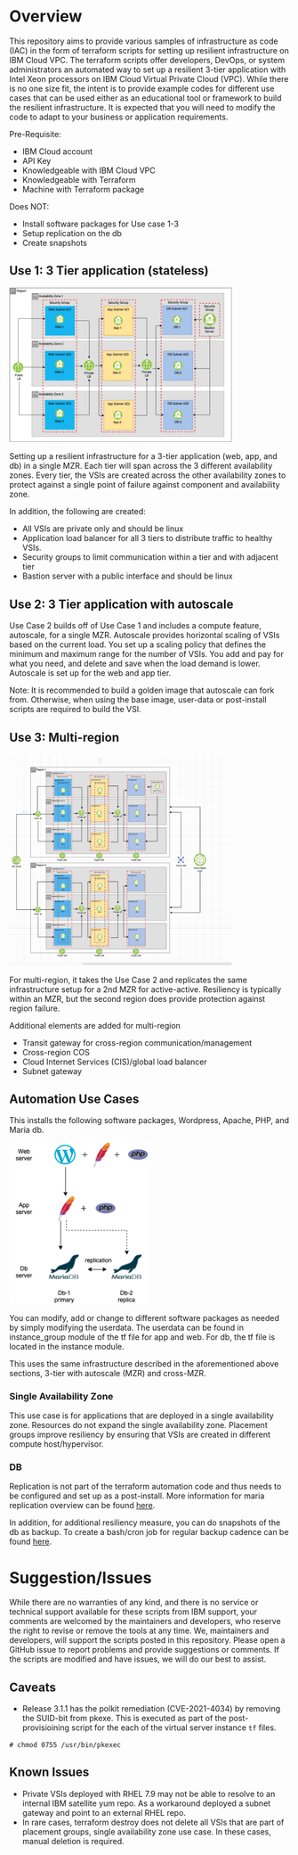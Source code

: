 # Overview

This repository aims to provide various samples of infrastructure as code (IAC) in the
form of terraform scripts for setting up resilient infrastructure on IBM Cloud VPC. The terraform
scripts offer developers, DevOps, or system administrators an automated way to set up a
resilient 3-tier application with Intel Xeon processors on IBM Cloud Virtual Private Cloud (VPC).
While there is no one size fit, the intent is to provide example codes for different use cases that
can be used either as an educational tool or framework to build the resilient infrastructure. It is
expected that you will need to modify the code to adapt to your business or application requirements.

Pre-Requisite:

- IBM Cloud account
- API Key
- Knowledgeable with IBM Cloud VPC
- Knowledgeable with Terraform
- Machine with Terraform package

Does NOT:

- Install software packages for Use case 1-3
- Setup replication on the db
- Create snapshots

## Use 1: 3 Tier application (stateless)

<img src="./3-tier-stateless/images/3-tier-app-MZR_v3.jpg" width="400" />

Setting up a resilient infrastructure for a 3-tier application (web, app, and db) in a single MZR.
Each tier will span across the 3 different availability zones. Every tier, the VSIs are created
across the other availability zones to protect against a single point of failure against
component and availability zone.

In addition, the following are created:

- All VSIs are private only and should be linux
- Application load balancer for all 3 tiers to distribute traffic to healthy VSIs.
- Security groups to limit communication within a tier and with adjacent tier
- Bastion server with a public interface and should be linux

## Use 2: 3 Tier application with autoscale

Use Case 2 builds off of Use Case 1 and includes a compute feature, autoscale, for a single MZR.
Autoscale provides horizontal scaling of VSIs based on the current load. You set up a scaling
policy that defines the minimum and maximum range for the number of VSIs. You add and pay for
what you need, and delete and save when the load demand is lower. Autoscale is set up for the
web and app tier.

Note: It is recommended to build a golden image that autoscale can fork from. Otherwise, when
using the base image, user-data or post-install scripts are required to build the VSI.

## Use 3: Multi-region

<img src="./multi-region/images/multi-region-3-tier-autoscale-mzr.png" width="400" />

For multi-region, it takes the Use Case 2 and replicates the same infrastructure setup for a
2nd MZR for active-active. Resiliency is typically within an MZR, but the second region does
provide protection against region failure.

Additional elements are added for multi-region

- Transit gateway for cross-region communication/management
- Cross-region COS
- Cloud Internet Services (CIS)/global load balancer
- Subnet gateway

## Automation Use Cases

This installs the following software packages, Wordpress, Apache, PHP, and Maria db.

<img src="./single-availability-zone-automation/images/Software-stack.png" width="250" />

You can modify, add or change to different software packages as needed by simply modifying the
userdata. The userdata can be found in instance_group module of the tf file for app and web.
For db, the tf file is located in the instance module.

This uses the same infrastructure described in the aforementioned above sections, 3-tier with
autoscale (MZR) and cross-MZR.

### Single Availability Zone

This use case is for applications that are deployed in a single availability zone. Resources do
not expand the single availability zone. Placement groups improve resiliency by ensuring that
VSIs are created in different compute host/hypervisor.

### DB

Replication is not part of the terraform automation code and thus needs to be configured and set up
as a post-install. More information for maria replication overview can be found [here](https://mariadb.com/kb/en/standard-replication/).

In addition, for additional resiliency measure, you can do snapshots of the db as backup. To create
a bash/cron job for regular backup cadence can be found [here](https://www.ibm.com/cloud/blog/automate-the-backup-and-restore-of-cloud-instances-with-snapshots).

# Suggestion/Issues

While there are no warranties of any kind, and there is no service or technical support available
for these scripts from IBM support, your comments are welcomed by the maintainers and developers,
who reserve the right to revise or remove the tools at any time. We, maintainers and developers,
will support the scripts posted in this repository. Please open a GitHub issue to report problems
and provide suggestions or comments. If the scripts are modified and have issues, we will do our
best to assist.

## Caveats
* Release 3.1.1 has the polkit remediation (CVE-2021-4034) by removing the SUID-bit from pkexe. This is executed as part of the post-provisioining script for the each of the virtual server instance `tf` files.
```
# chmod 0755 /usr/bin/pkexec
```

## Known Issues
* Private VSIs deployed with RHEL 7.9 may not be able to resolve to an internal IBM satellite yum repo.
As a workaround deployed a subnet gateway and point to an external RHEL repo.
* In rare cases, terraform destroy does not delete all VSIs that are part of placement groups, single
availability zone use case. In these cases, manual deletion is required.
